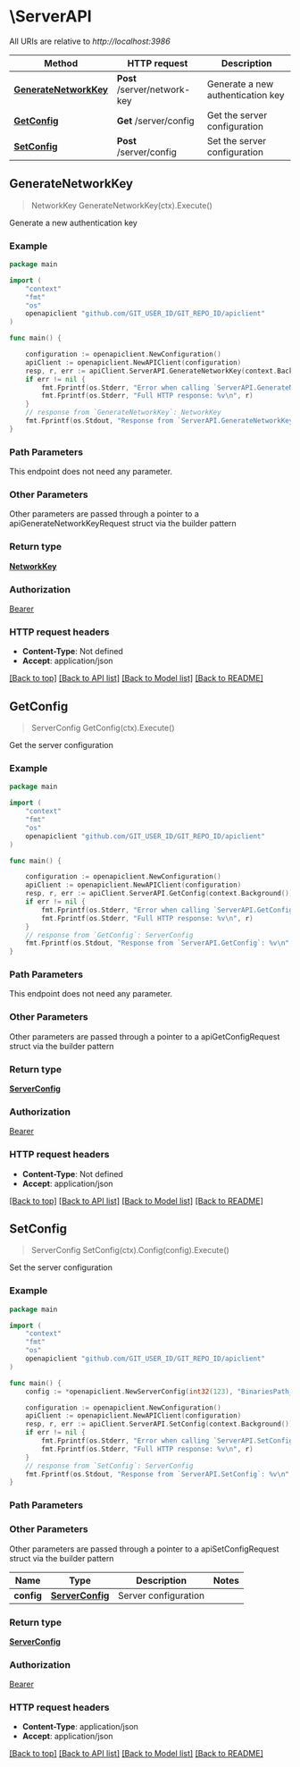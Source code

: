 # \ServerAPI

All URIs are relative to *http://localhost:3986*

Method | HTTP request | Description
------------- | ------------- | -------------
[**GenerateNetworkKey**](ServerAPI.md#GenerateNetworkKey) | **Post** /server/network-key | Generate a new authentication key
[**GetConfig**](ServerAPI.md#GetConfig) | **Get** /server/config | Get the server configuration
[**SetConfig**](ServerAPI.md#SetConfig) | **Post** /server/config | Set the server configuration



## GenerateNetworkKey

> NetworkKey GenerateNetworkKey(ctx).Execute()

Generate a new authentication key



### Example

```go
package main

import (
	"context"
	"fmt"
	"os"
	openapiclient "github.com/GIT_USER_ID/GIT_REPO_ID/apiclient"
)

func main() {

	configuration := openapiclient.NewConfiguration()
	apiClient := openapiclient.NewAPIClient(configuration)
	resp, r, err := apiClient.ServerAPI.GenerateNetworkKey(context.Background()).Execute()
	if err != nil {
		fmt.Fprintf(os.Stderr, "Error when calling `ServerAPI.GenerateNetworkKey``: %v\n", err)
		fmt.Fprintf(os.Stderr, "Full HTTP response: %v\n", r)
	}
	// response from `GenerateNetworkKey`: NetworkKey
	fmt.Fprintf(os.Stdout, "Response from `ServerAPI.GenerateNetworkKey`: %v\n", resp)
}
```

### Path Parameters

This endpoint does not need any parameter.

### Other Parameters

Other parameters are passed through a pointer to a apiGenerateNetworkKeyRequest struct via the builder pattern


### Return type

[**NetworkKey**](NetworkKey.md)

### Authorization

[Bearer](../README.md#Bearer)

### HTTP request headers

- **Content-Type**: Not defined
- **Accept**: application/json

[[Back to top]](#) [[Back to API list]](../README.md#documentation-for-api-endpoints)
[[Back to Model list]](../README.md#documentation-for-models)
[[Back to README]](../README.md)


## GetConfig

> ServerConfig GetConfig(ctx).Execute()

Get the server configuration



### Example

```go
package main

import (
	"context"
	"fmt"
	"os"
	openapiclient "github.com/GIT_USER_ID/GIT_REPO_ID/apiclient"
)

func main() {

	configuration := openapiclient.NewConfiguration()
	apiClient := openapiclient.NewAPIClient(configuration)
	resp, r, err := apiClient.ServerAPI.GetConfig(context.Background()).Execute()
	if err != nil {
		fmt.Fprintf(os.Stderr, "Error when calling `ServerAPI.GetConfig``: %v\n", err)
		fmt.Fprintf(os.Stderr, "Full HTTP response: %v\n", r)
	}
	// response from `GetConfig`: ServerConfig
	fmt.Fprintf(os.Stdout, "Response from `ServerAPI.GetConfig`: %v\n", resp)
}
```

### Path Parameters

This endpoint does not need any parameter.

### Other Parameters

Other parameters are passed through a pointer to a apiGetConfigRequest struct via the builder pattern


### Return type

[**ServerConfig**](ServerConfig.md)

### Authorization

[Bearer](../README.md#Bearer)

### HTTP request headers

- **Content-Type**: Not defined
- **Accept**: application/json

[[Back to top]](#) [[Back to API list]](../README.md#documentation-for-api-endpoints)
[[Back to Model list]](../README.md#documentation-for-models)
[[Back to README]](../README.md)


## SetConfig

> ServerConfig SetConfig(ctx).Config(config).Execute()

Set the server configuration



### Example

```go
package main

import (
	"context"
	"fmt"
	"os"
	openapiclient "github.com/GIT_USER_ID/GIT_REPO_ID/apiclient"
)

func main() {
	config := *openapiclient.NewServerConfig(int32(123), "BinariesPath_example", "BuilderImage_example", "BuilderRegistryServer_example", "DefaultWorkspaceImage_example", "DefaultWorkspaceUser_example", int32(123), "Id_example", "LocalBuilderRegistryImage_example", int32(123), "LogFilePath_example", "ProvidersDir_example", "RegistryUrl_example", "ServerDownloadUrl_example") // ServerConfig | Server configuration

	configuration := openapiclient.NewConfiguration()
	apiClient := openapiclient.NewAPIClient(configuration)
	resp, r, err := apiClient.ServerAPI.SetConfig(context.Background()).Config(config).Execute()
	if err != nil {
		fmt.Fprintf(os.Stderr, "Error when calling `ServerAPI.SetConfig``: %v\n", err)
		fmt.Fprintf(os.Stderr, "Full HTTP response: %v\n", r)
	}
	// response from `SetConfig`: ServerConfig
	fmt.Fprintf(os.Stdout, "Response from `ServerAPI.SetConfig`: %v\n", resp)
}
```

### Path Parameters



### Other Parameters

Other parameters are passed through a pointer to a apiSetConfigRequest struct via the builder pattern


Name | Type | Description  | Notes
------------- | ------------- | ------------- | -------------
 **config** | [**ServerConfig**](ServerConfig.md) | Server configuration | 

### Return type

[**ServerConfig**](ServerConfig.md)

### Authorization

[Bearer](../README.md#Bearer)

### HTTP request headers

- **Content-Type**: application/json
- **Accept**: application/json

[[Back to top]](#) [[Back to API list]](../README.md#documentation-for-api-endpoints)
[[Back to Model list]](../README.md#documentation-for-models)
[[Back to README]](../README.md)

